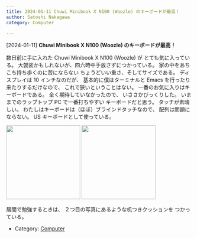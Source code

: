 ```yaml
---
title: 2024-01-11 Chuwi Minibook X N100 (Woozle) のキーボードが最高！
author: Satoshi Nakagawa
category: Computer

---
```


[2024-01-11] **Chuwi Minibook X N100 (Woozle) のキーボードが最高！** 

 数日前に手に入れた Chuwi Minibook X N100 (Woozle) が
とても気に入っている。
大袈裟かもしれないが、四六時中手放さずにつかっている。
家の中をあちこち持ち歩くのに苦にならない
ちょうどいい重さ、そしてサイズである。
ディスプレイは 10 インチなのだが、
基本的に僕はターミナルと
Emacs を行ったり来たりするだけなので、
これで狭いということはない。
一番のお気に入りはキーボードである。
全く期待していなかったので、
いささかびっくりした。
いままでのラップトップ PC で一番打ちやすい
キーボードだと思う。
タッチが素晴しい。
わたしはキーボードは（ほぼ）ブラインドタッチなので、
配列は問題にならない。
US キーボードとして使っている。

<img src="/pict/2024-01-11-woozle-1-pub.jpg" alt="" width="200"/>
<img src="/pict/2024-01-11-woozle-2-pub.jpg" alt="" width="200"/></a>

 居間で勉強するときは、
２つ目の写真にあるような机つきクッションを
つかっている。

- Category: [Computer](https://merapano.github.io/categories.html#Computer)

